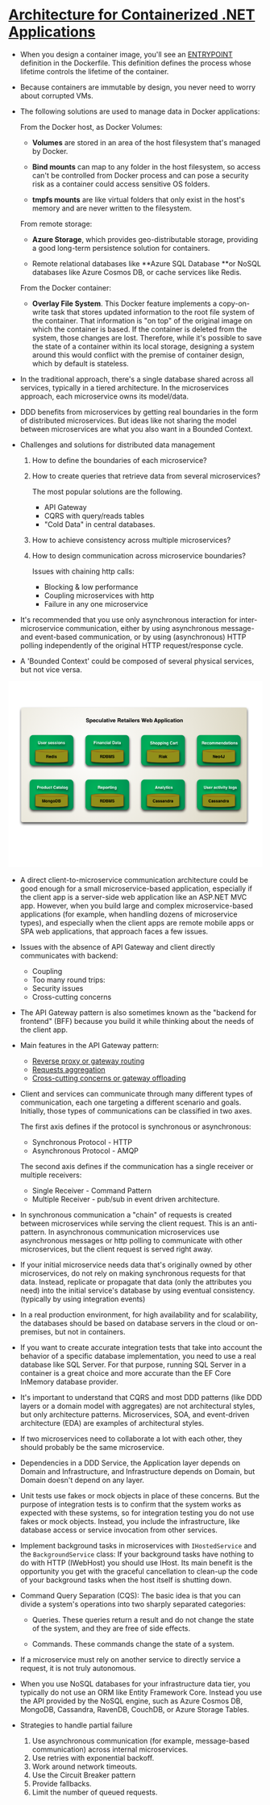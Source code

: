 # [Architecture for Containerized .NET Applications](https://docs.microsoft.com/en-us/dotnet/architecture/microservices/)

* When you design a container image, you'll see an [ENTRYPOINT]() definition in the Dockerfile. This definition defines the process whose lifetime controls the lifetime of the container.
* Because containers are immutable by design, you never need to worry about corrupted VMs.
* The following solutions are used to manage data in Docker applications:

    From the Docker host, as Docker Volumes:

    - **Volumes** are stored in an area of the host filesystem that's managed by Docker.

    - **Bind mounts** can map to any folder in the host filesystem, so access can't be controlled from Docker process and can pose a security risk as a container could access sensitive OS folders.

    - **tmpfs mounts** are like virtual folders that only exist in the host's memory and are never written to the filesystem.

    From remote storage:

    - **Azure Storage**, which provides geo-distributable storage, providing a good long-term persistence solution for containers.

    - Remote relational databases like **Azure SQL Database **or NoSQL databases like Azure Cosmos DB, or cache services like Redis.

    From the Docker container:

    - **Overlay File System**. This Docker feature implements a copy-on-write task that stores updated information to the root file system of the container. That information is "on top" of the original image on which the container is based. If the container is deleted from the system, those changes are lost. Therefore, while it's possible to save the state of a container within its local storage, designing a system around this would conflict with the premise of container design, which by default is stateless.
* In the traditional approach, there's a single database shared across all services, typically in a tiered architecture. In the microservices approach, each microservice owns its model/data.
* DDD benefits from microservices by getting real boundaries in the form of distributed microservices. But ideas like not sharing the model between microservices are what you also want in a Bounded Context.
* Challenges and solutions for distributed data management
    1. How to define the boundaries of each microservice?
    2. How to create queries that retrieve data from several microservices?

        The most popular solutions are the following.
        - API Gateway
        - CQRS with query/reads tables
        - "Cold Data" in central databases.
    3. How to achieve consistency across multiple microservices?
    4. How to design communication across microservice boundaries?

        Issues with chaining http calls:
        - Blocking & low performance
        - Coupling microservices with http
        - Failure in any one microservice

* It's recommended that you use only asynchronous interaction for inter-microservice communication, either by using asynchronous message- and event-based communication, or by using (asynchronous) HTTP polling independently of the original HTTP request/response cycle.
* A 'Bounded Context' could be composed of several physical services, but not vice versa.

![Polyglot Persistence](./images/polyglot.png "Polyglot Persistence Example. Source: martinfowler.com")

* A direct client-to-microservice communication architecture could be good enough for a small microservice-based application, especially if the client app is a server-side web application like an ASP.NET MVC app. However, when you build large and complex microservice-based applications (for example, when handling dozens of microservice types), and especially when the client apps are remote mobile apps or SPA web applications, that approach faces a few issues.
* Issues with the absence of API Gateway and client directly communicates with backend:
    * Coupling
    * Too many round trips:
    * Security issues
    * Cross-cutting concerns
* The API Gateway pattern is also sometimes known as the "backend for frontend" (BFF) because you build it while thinking about the needs of the client app.
* Main features in the API Gateway pattern:
    * [Reverse proxy or gateway routing](https://docs.microsoft.com/en-us/azure/architecture/patterns/gateway-routing)
    * [Requests aggregation](https://docs.microsoft.com/en-us/azure/architecture/patterns/gateway-aggregation)
    * [Cross-cutting concerns or gateway offloading](https://docs.microsoft.com/en-us/azure/architecture/patterns/gateway-offloading)
* Client and services can communicate through many different types of communication, each one targeting a different scenario and goals. Initially, those types of communications can be classified in two axes.

    The first axis defines if the protocol is synchronous or asynchronous:
    * Synchronous Protocol - HTTP
    * Asynchronous Protocol - AMQP

    The second axis defines if the communication has a single receiver or multiple receivers:
    * Single Receiver - Command Pattern
    * Multiple Receiver - pub/sub in event driven architecture.
*  In synchronous communication a "chain" of requests is created between microservices while serving the client request. This is an anti-pattern. In asynchronous communication microservices use asynchronous messages or http polling to communicate with other microservices, but the client request is served right away.
* If your initial microservice needs data that's originally owned by other microservices, do not rely on making synchronous requests for that data. Instead, replicate or propagate that data (only the attributes you need) into the initial service's database by using eventual consistency. (typically by using integration events)
* In a real production environment, for high availability and for scalability, the databases should be based on database servers in the cloud or on-premises, but not in containers.
* If you want to create accurate integration tests that take into account the behavior of a specific database implementation, you need to use a real database like SQL Server. For that purpose, running SQL Server in a container is a great choice and more accurate than the EF Core InMemory database provider.
* It's important to understand that CQRS and most DDD patterns (like DDD layers or a domain model with aggregates) are not architectural styles, but only architecture patterns. Microservices, SOA, and event-driven architecture (EDA) are examples of architectural styles. 
* If two microservices need to collaborate a lot with each other, they should probably be the same microservice.
* Dependencies in a DDD Service, the Application layer depends on Domain and Infrastructure, and Infrastructure depends on Domain, but Domain doesn't depend on any layer. 
*  Unit tests use fakes or mock objects in place of these concerns. But the purpose of integration tests is to confirm that the system works as expected with these systems, so for integration testing you do not use fakes or mock objects. Instead, you include the infrastructure, like database access or service invocation from other services.
* Implement background tasks in microservices with `IHostedService` and the `BackgroundService` class: If your background tasks have nothing to do with HTTP (IWebHost) you should use IHost. Its main benefit is the opportunity you get with the graceful cancellation to clean-up the code of your background tasks when the host itself is shutting down.
*  Command Query Separation (CQS): The basic idea is that you can divide a system's operations into two sharply separated categories:

    * Queries. These queries return a result and do not change the state of the system, and they are free of side effects.

    * Commands. These commands change the state of a system.
*  If a microservice must rely on another service to directly service a request, it is not truly autonomous.    
* When you use NoSQL databases for your infrastructure data tier, you typically do not use an ORM like Entity Framework Core. Instead you use the API provided by the NoSQL engine, such as Azure Cosmos DB, MongoDB, Cassandra, RavenDB, CouchDB, or Azure Storage Tables.
* Strategies to handle partial failure
    1. Use asynchronous communication (for example, message-based communication) across internal microservices.
    2. Use retries with exponential backoff.
    3. Work around network timeouts. 
    4. Use the Circuit Breaker pattern
    5. Provide fallbacks. 
    6. Limit the number of queued requests. 